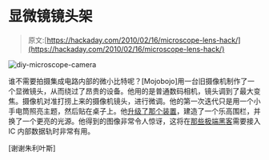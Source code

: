 # 显微镜镜头架

> 原文:[https://hackaday.com/2010/02/16/microscope-lens-hack/](https://hackaday.com/2010/02/16/microscope-lens-hack/)

![](../Images/a236b91f4ab4d79713fcdbdf974a7ca0.png "diy-microscope-camera")

谁不需要拍摄集成电路内部的微小比特呢？[Mojobojo]用一台旧摄像机制作了一个显微镜头，从而绕过了昂贵的设备。他用的是普通数码相机，镜头调到了最大变焦。摄像机对准打捞上来的摄像机镜头，进行微调。他的第一次迭代只是用一个小手电筒照亮主题，然后贴在桌子上。他[升级了那个装置](http://mojobojohax.blogspot.com/2010/02/ic-pics-using-standard-digital-camera_13.html)，建造了一个乐高围栏，并换了一个更亮的光源。他得到的图像非常令人惊讶，这将在[那些极端黑客](http://hackaday.com/2010/02/09/tpm-crytography-cracked/)需要接入 IC 内部数据轨时非常有用。

[谢谢朱利叶斯]